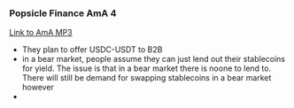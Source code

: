 ### Popsicle Finance AmA 4
[Link to AmA MP3](https://cdn.discordapp.com/attachments/825079906516860928/858116810472685628/AMA_4_Popsicle_2021-06-25.mp3)

- They plan to offer USDC-USDT to B2B
- in a bear market, people assume they can just lend out their stablecoins for yield. The issue is that in a bear market there is noone to lend to. There will still be demand for swapping stablecoins in a bear market however
- 
